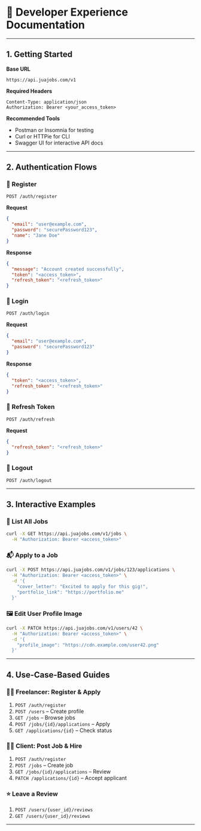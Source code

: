 # 📘 Developer Experience Documentation

---

## 1. Getting Started

**Base URL**  

```
https://api.juajobs.com/v1
```

**Required Headers**

```http
Content-Type: application/json
Authorization: Bearer <your_access_token>
```

**Recommended Tools**

- Postman or Insomnia for testing
- Curl or HTTPie for CLI
- Swagger UI for interactive API docs

---

## 2. Authentication Flows

### 🔐 Register

```http
POST /auth/register
```

**Request**

```json
{
  "email": "user@example.com",
  "password": "securePassword123",
  "name": "Jane Doe"
}
```

**Response**

```json
{
  "message": "Account created successfully",
  "token": "<access_token>",
  "refresh_token": "<refresh_token>"
}
```

### 🔐 Login

```http
POST /auth/login
```

**Request**

```json
{
  "email": "user@example.com",
  "password": "securePassword123"
}
```

**Response**

```json
{
  "token": "<access_token>",
  "refresh_token": "<refresh_token>"
}
```

### 🔄 Refresh Token

```http
POST /auth/refresh
```

**Request**

```json
{
  "refresh_token": "<refresh_token>"
}
```

### 🚪 Logout

```http
POST /auth/logout
```

---

## 3. Interactive Examples

### 📄 List All Jobs

```bash
curl -X GET https://api.juajobs.com/v1/jobs \
  -H "Authorization: Bearer <access_token>"
```

### 📬 Apply to a Job

```bash
curl -X POST https://api.juajobs.com/v1/jobs/123/applications \
  -H "Authorization: Bearer <access_token>" \
  -d '{
    "cover_letter": "Excited to apply for this gig!",
    "portfolio_link": "https://portfolio.me"
  }'
```

### 🖼️ Edit User Profile Image

```bash
curl -X PATCH https://api.juajobs.com/v1/users/42 \
  -H "Authorization: Bearer <access_token>" \
  -d '{
    "profile_image": "https://cdn.example.com/user42.png"
  }'
```

---

## 4. Use-Case-Based Guides

### 🧑‍💼 Freelancer: Register & Apply

1. `POST /auth/register`
2. `POST /users` – Create profile
3. `GET /jobs` – Browse jobs
4. `POST /jobs/{id}/applications` – Apply
5. `GET /applications/{id}` – Check status

### 🧑‍💻 Client: Post Job & Hire

1. `POST /auth/register`
2. `POST /jobs` – Create job
3. `GET /jobs/{id}/applications` – Review
4. `PATCH /applications/{id}` – Accept applicant

### ⭐ Leave a Review

1. `POST /users/{user_id}/reviews`
2. `GET /users/{user_id}/reviews`

---
